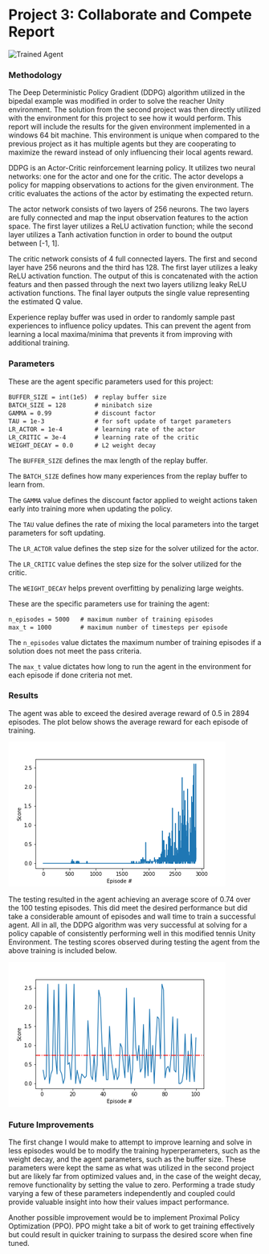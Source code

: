 [//]: # (Image References)

[image1]: https://user-images.githubusercontent.com/10624937/42135623-e770e354-7d12-11e8-998d-29fc74429ca2.gif "Trained Agent"

# Project 3: Collaborate and Compete Report

![Trained Agent][image1]

### Methodology

The Deep Deterministic Policy Gradient (DDPG) algorithm utilized in the bipedal example was modified in order to solve the reacher Unity environment. The solution from the second project was then directly utilized with the environment for this project to see how it would perform. This report will include the results for the given environment implemented in a windows 64 bit machine. This environment is unique when compared to the previous project as it has multiple agents but they are cooperating to maximize the reward instead of only influencing their local agents reward.

DDPG is an Actor-Critic reinforcement learning policy. It utilizes two neural networks: one for the actor and one for the critic. The actor develops a policy for mapping observations to actions for the given environment. The critic evaluates the actions of the actor by estimating the expected return.

The actor network consists of two layers of 256 neurons. The two layers are fully connected and map the input observation features to the action space. The first layer utilizes a ReLU activation function; while the second layer utilizes a Tanh activation function in order to bound the output between [-1, 1].

The critic network consists of 4 full connected layers. The first and second layer have 256 neurons and the third has 128. The first layer utilizes a leaky ReLU activation function. The output of this is concatenated with the action featurs and then passed through the next two layers utilizng leaky ReLU activation functions. The final layer outputs the single value representing the estimated Q value.

Experience replay buffer was used in order to randomly sample past experiences to influence policy updates. This can prevent the agent from learning a local maxima/minima that prevents it from improving with additional training.

### Parameters

These are the agent specific parameters used for this project:

```
BUFFER_SIZE = int(1e5)  # replay buffer size
BATCH_SIZE = 128        # minibatch size
GAMMA = 0.99            # discount factor
TAU = 1e-3              # for soft update of target parameters
LR_ACTOR = 1e-4         # learning rate of the actor 
LR_CRITIC = 3e-4        # learning rate of the critic
WEIGHT_DECAY = 0.0      # L2 weight decay
```

The `BUFFER_SIZE` defines the max length of the replay buffer.

The `BATCH_SIZE` defines how many experiences from the replay buffer to learn from.

The `GAMMA` value defines the discount factor applied to weight actions taken early into training more when updating the policy.

The `TAU` value defines the rate of mixing the local 
parameters into the target parameters for soft updating.

The `LR_ACTOR` value defines the step size for the solver utilized for the actor.

The `LR_CRITIC` value defines the step size for the solver utilized for the critic.

The `WEIGHT_DECAY` helps prevent overfitting by penalizing large weights.

These are the specific parameters use for training the agent:
```
n_episodes = 5000   # maximum number of training episodes
max_t = 1000        # maximum number of timesteps per episode
```

The `n_episodes` value dictates the maximum number of training episodes if a solution does not meet the pass criteria.

The `max_t` value dictates how long to run the agent in the environment for each episode if done criteria not met.

### Results

The agent was able to exceed the desired average reward of 0.5 in 2894 episodes. The plot below shows the average reward for each episode of training.

![Tennis_Training](tennis_training.png)

The testing resulted in the agent achieving an average score of 0.74 over the 100 testing episodes. This did meet the desired performance but did take a considerable amount of episodes and wall time to train a successful agent. All in all, the DDPG algorithm was very successful at solving for a policy capable of consistently performing well in this modified tennis Unity Environment. The testing scores observed during testing the agent from the above training is included below.

![Tennis_Testing](tennis_testing.png)

### Future Improvements

The first change I would make to attempt to improve learning and solve in less episodes would be to modify the training hyperperameters, such as the weight decay, and the agent parameters, such as the buffer size. These parameters were kept the same as what was utilized in the second project but are likely far from optimized values and, in the case of the weight decay, remove functionality by setting the value to zero. Performing a trade study varying a few of these parameters independently and coupled could provide valuable insight into how their values impact performance.

Another possible improvement would be to implement Proximal Policy Optimization (PPO). PPO might take a bit of work to get training effectively but could result in quicker training to surpass the desired score when fine tuned.